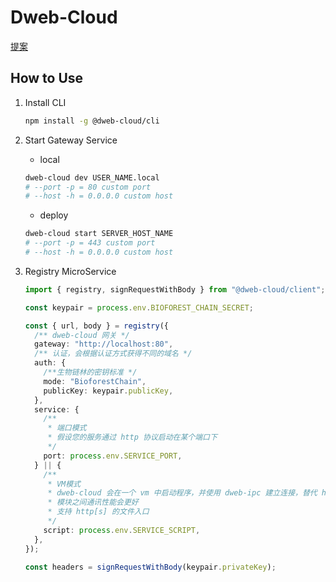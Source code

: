 # Dweb-Cloud

[提案](./proposals.md)

## How to Use

1. Install CLI
   ```bash
   npm install -g @dweb-cloud/cli
   ```
2. Start Gateway Service
   - local
   ```bash
   dweb-cloud dev USER_NAME.local
   # --port -p = 80 custom port
   # --host -h = 0.0.0.0 custom host
   ```
   - deploy
   ```bash
   dweb-cloud start SERVER_HOST_NAME
   # --port -p = 443 custom port
   # --host -h = 0.0.0.0 custom host
   ```
3. Registry MicroService

   ```ts
   import { registry, signRequestWithBody } from "@dweb-cloud/client";

   const keypair = process.env.BIOFOREST_CHAIN_SECRET;

   const { url, body } = registry({
     /** dweb-cloud 网关 */
     gateway: "http://localhost:80",
     /** 认证，会根据认证方式获得不同的域名 */
     auth: {
       /**生物链林的密钥标准 */
       mode: "BioforestChain",
       publicKey: keypair.publicKey,
     },
     service: {
       /**
        * 端口模式
        * 假设您的服务通过 http 协议启动在某个端口下
        */
       port: process.env.SERVICE_PORT,
     } || {
       /**
        * VM模式
        * dweb-cloud 会在一个 vm 中启动程序，并使用 dweb-ipc 建立连接，替代 http 协议
        * 模块之间通讯性能会更好
        * 支持 http[s] 的文件入口
        */
       script: process.env.SERVICE_SCRIPT,
     },
   });

   const headers = signRequestWithBody(keypair.privateKey);
   ```
